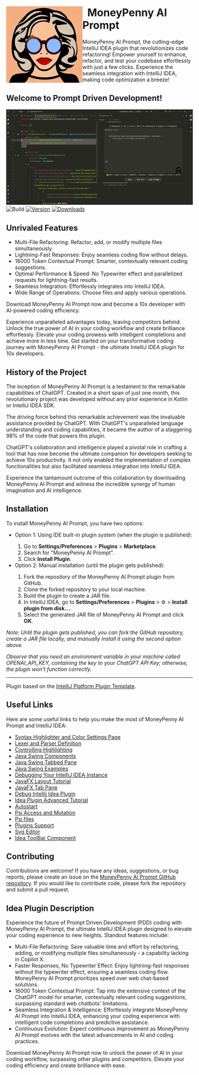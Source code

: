 <!DOCTYPE html>
<html lang="html">
<body>
<div>
  <div>
    <img src="src/main/resources/images/moneypenny4.jpg" alt="Prompt" height="206px" width="206px" align="left">
    <h1>&nbsp;&nbsp;MoneyPenny AI Prompt</h1>
  </div>
    <p>
        MoneyPenny AI Prompt, the cutting-edge IntelliJ IDEA plugin that revolutionizes code refactoring! Empower yourself to enhance, refactor, and test your codebase effortlessly with just a few clicks. Experience the seamless integration with IntelliJ IDEA, making code optimization a breeze!
    </p>
</div>

<h2>Welcome to Prompt Driven Development!</h2>

  <img src="src/main/resources/images/img.png" alt="Prompt">
  <img src="https://github.com/sloppylopez/moneypenny-idea-plugin/workflows/Build/badge.svg" alt="Build">
  <a href="https://plugins.jetbrains.com/plugin/22252-moneypenny-ai"><img src="https://img.shields.io/jetbrains/plugin/v/PLUGIN_ID.svg" alt="Version"></a>
  <a href="https://plugins.jetbrains.com/plugin/22252-moneypenny-ai"><img src="https://img.shields.io/jetbrains/plugin/d/PLUGIN_ID.svg" alt="Downloads"></a
<div>
<h2>Unrivaled Features</h2>

<ul>
  <li>Multi-File Refactoring: Refactor, add, or modify multiple files simultaneously.</li>
  <li>Lightning-Fast Responses: Enjoy seamless coding flow without delays.</li>
  <li>16000 Token Contextual Prompt: Smarter, contextually relevant coding suggestions.</li>
  <li>Optimal Performance & Speed: No Typewriter effect and parallelized requests for lightning-fast results.</li>
  <li>Seamless Integration: Effortlessly integrates into IntelliJ IDEA.</li>
  <li>Wide Range of Operations: Choose files and apply various operations.</li>
</ul>
</div>
<p>Download MoneyPenny AI Prompt now and become a 10x developer with AI-powered coding efficiency.</p>

<p>Experience unparalleled advantages today, leaving competitors behind. Unlock the true power of AI in your coding workflow and create brilliance effortlessly. Elevate your coding prowess with intelligent completions and achieve more in less time. Get started on your transformative coding journey with MoneyPenny AI Prompt - the ultimate IntelliJ IDEA plugin for 10x developers.</p>

<h2>History of the Project</h2>

<p>The inception of MoneyPenny AI Prompt is a testament to the remarkable capabilities of ChatGPT. Created in a short span of just one month, this revolutionary project was developed without any prior experience in Kotlin or IntelliJ IDEA SDK.</p>

<p>The driving force behind this remarkable achievement was the invaluable assistance provided by ChatGPT. With ChatGPT's unparalleled language understanding and coding capabilities, it became the author of a staggering 98% of the code that powers this plugin.</p>

<p>ChatGPT's collaboration and intelligence played a pivotal role in crafting a tool that has now become the ultimate companion for developers seeking to achieve 10x productivity. It not only enabled the implementation of complex functionalities but also facilitated seamless integration into IntelliJ IDEA.</p>

<p>Experience the tantamount outcome of this collaboration by downloading MoneyPenny AI Prompt and witness the incredible synergy of human imagination and AI intelligence.</p>


<h2>Installation</h2>
<p>To install MoneyPenny AI Prompt, you have two options:</p>
<ul>
  <li>Option 1: Using IDE built-in plugin system (when the plugin is published):</li>
  <ol>
    <li>Go to <strong>Settings/Preferences</strong> &gt; <strong>Plugins</strong> &gt; <strong>Marketplace</strong>.</li>
    <li>Search for "MoneyPenny AI Prompt".</li>
    <li>Click <strong>Install Plugin</strong>.</li>
  </ol>
  <li>Option 2: Manual installation (until the plugin gets published):</li>
  <ol>
    <li>Fork the repository of the MoneyPenny AI Prompt plugin from GitHub.</li>
    <li>Clone the forked repository to your local machine.</li>
    <li>Build the plugin to create a JAR file.</li>
    <li>In IntelliJ IDEA, go to <strong>Settings/Preferences</strong> &gt; <strong>Plugins</strong> &gt; ⚙️ &gt; <strong>Install plugin from disk...</strong>.</li>
    <li>Select the generated JAR file of MoneyPenny AI Prompt and click <strong>OK</strong>.</li>
  </ol>
</ul>
<p><em>Note: Until the plugin gets published, you can fork the GitHub repository, create a JAR file locally, and manually install it using the second option above.</em></p>
<p><em>Observe that you need an environment variable in your machine called OPENAI_API_KEY, containing the key to your ChatGPT API Key; otherwise, the plugin won't function correctly.</em></p>
  <hr>

  <p>Plugin based on the <a href="https://github.com/sloppylopez/moneypenny-idea-plugin/workflows/Build/badge.svg">IntelliJ Platform Plugin Template</a>.</p>

<h2>Useful Links</h2>

  <p>Here are some useful links to help you make the most of MoneyPenny AI Prompt and IntelliJ IDEA:</p>

  <ul>
    <li><a href="https://plugins.jetbrains.com/docs/intellij/syntax-highlighter-and-color-settings-page.html#define-a-color-settings-page">Syntax Highlighter and Color Settings Page</a></li>
    <li><a href="https://plugins.jetbrains.com/docs/intellij/lexer-and-parser-definition.html#define-a-parser">Lexer and Parser Definition</a></li>
    <li><a href="https://plugins.jetbrains.com/docs/intellij/controlling-highlighting.html">Controlling Highlighting</a></li>
    <li><a href="https://web.mit.edu/6.005/www/sp14/psets/ps4/java-6-tutorial/components.html">Java Swing Components</a></li>
    <li><a href="https://docs.oracle.com/javase/tutorial/uiswing/components/tabbedpane.html">Java Swing Tabbed Pane</a></li>
    <li><a href="https://docs.oracle.com/javase/tutorial/uiswing/examples/components/index.html#TabbedPaneDemo">Java Swing Examples</a></li>
    <li><a href="https://medium.com/agorapulse-stories/how-to-debug-your-own-intellij-idea-instance-7d7df185a48d">Debugging Your IntelliJ IDEA Instance</a></li>
    <li><a href="https://docs.oracle.com/javase/8/javafx/layout-tutorial/index.html">JavaFX Layout Tutorial</a></li>
    <li><a href="https://openjfx.io/javadoc/14/javafx.controls/javafx/scene/control/TabPane.html">JavaFX Tab Pane</a></li>
    <li><a href="https://www.youtube.com/watch?v=WRE5VwsS1X4">Debug Intellij Idea Plugin</a></li>
    <li><a href="https://developerlife.com/2021/03/13/ij-idea-plugin-advanced/">Idea Plugin Advanced Tutorial</a></li>
    <li><a href="https://intellij-support.jetbrains.com/hc/en-us/community/posts/360002476840-How-to-auto-start-initialize-plugin-on-project-loaded-">Autostart</a></li>
    <li><a href="https://developerlife.com/2021/03/13/ij-idea-plugin-advanced/#psi-access-and-mutation">Psi Access and Mutation</a></li>
    <li><a href="https://plugins.jetbrains.com/docs/intellij/psi-files.html#how-do-i-get-a-psi-file">Psi files</a></li>
    <li><a href="https://plugins.jetbrains.com/docs/intellij/plugin-dependencies.html?from=jetbrains.org#bundled-and-other-plugins">Plugins Support</a></li>
    <li><a href="https://mediamodifier.com/svg-editor#">Svg Editor</a></li>
    <li><a href="https://jetbrains.design/intellij/controls/toolbar/">Idea ToolBar Component</a></li>
  </ul>

<h2>Contributing</h2>

  <p>
    Contributions are welcome! If you have any ideas, suggestions, or bug reports, please create an issue on the
    <a href="https://github.com/sloppylopez/moneypenny-idea-plugin">MoneyPenny AI Prompt GitHub repository</a>.
    If you would like to contribute code, please fork the repository and submit a pull request.
  </p>

<h2>Idea Plugin Description</h2>
<!-- Plugin description -->
Experience the future of Prompt Driven Development (PDD) coding with MoneyPenny AI Prompt, the ultimate IntelliJ IDEA plugin designed to elevate your coding experience to new heights. Standout features include:

* Multi-File Refactoring: Save valuable time and effort by refactoring, adding, or modifying multiple files simultaneously - a capability lacking in Copilot X.
* Faster Responses, No Typewriter Effect: Enjoy lightning-fast responses without the typewriter effect, ensuring a seamless coding flow. MoneyPenny AI Prompt prioritizes speed over web chat-based solutions.
* 16000 Token Contextual Prompt: Tap into the extensive context of the ChatGPT model for smarter, contextually relevant coding suggestions, surpassing standard web chatbots' limitations.
* Seamless Integration & Intelligence: Effortlessly integrate MoneyPenny AI Prompt into IntelliJ IDEA, enhancing your coding experience with intelligent code completions and predictive assistance.
* Continuous Evolution: Expect continuous improvement as MoneyPenny AI Prompt evolves with the latest advancements in AI and coding practices.

Download MoneyPenny AI Prompt now to unlock the power of AI in your coding workflow, surpassing other plugins and competitors. Elevate your coding efficiency and create brilliance with ease.
<!-- Plugin description end -->
</body>
</html>
